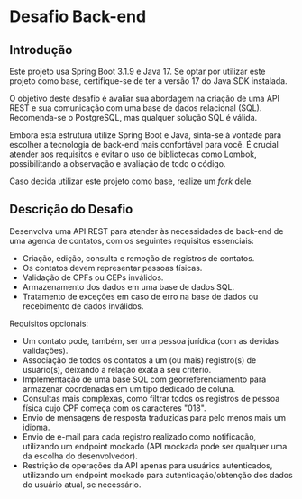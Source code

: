 # Desafio Back-end

## Introdução

Este projeto usa Spring Boot 3.1.9 e Java 17. Se optar por utilizar este projeto como base, certifique-se de ter a versão 17 do Java SDK instalada.

O objetivo deste desafio é avaliar sua abordagem na criação de uma API REST e sua comunicação com uma base de dados relacional (SQL). Recomenda-se o PostgreSQL, mas qualquer solução SQL é válida.

Embora esta estrutura utilize Spring Boot e Java, sinta-se à vontade para escolher a tecnologia de back-end mais confortável para você. É crucial atender aos requisitos e evitar o uso de bibliotecas como Lombok, possibilitando a observação e avaliação de todo o código.

Caso decida utilizar este projeto como base, realize um *fork* dele.

## Descrição do Desafio

Desenvolva uma API REST para atender às necessidades de back-end de uma agenda de contatos, com os seguintes requisitos essenciais:

* Criação, edição, consulta e remoção de registros de contatos.
* Os contatos devem representar pessoas físicas.
* Validação de CPFs ou CEPs inválidos.
* Armazenamento dos dados em uma base de dados SQL.
* Tratamento de exceções em caso de erro na base de dados ou recebimento de dados inválidos.

Requisitos opcionais:

* Um contato pode, também, ser uma pessoa jurídica (com as devidas validações).
* Associação de todos os contatos a um (ou mais) registro(s) de usuário(s), deixando a relação exata a seu critério.
* Implementação de uma base SQL com georreferenciamento para armazenar coordenadas em um tipo dedicado de coluna.
* Consultas mais complexas, como filtrar todos os registros de pessoa física cujo CPF começa com os caracteres "018".
* Envio de mensagens de resposta traduzidas para pelo menos mais um idioma.
* Envio de e-mail para cada registro realizado como notificação, utilizando um endpoint mockado (API mockada pode ser qualquer uma da escolha do desenvolvedor).
* Restrição de operações da API apenas para usuários autenticados, utilizando um endpoint mockado para autenticação/obtenção dos dados do usuário atual, se necessário.
